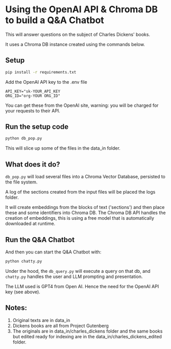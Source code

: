 # Using the OpenAI API & Chroma DB to build a Q&A Chatbot

This will answer questions on the subject of Charles Dickens' books.

It uses a Chroma DB instance created using the commands below.

## Setup

```bash
pip install -r requirements.txt
```

Add the OpenAI API key to the .env file
```
API_KEY="sk-YOUR_API_KEY
ORG_ID="org-YOUR ORG_ID"
```
You can get these from the OpenAI site, warning: you will be charged for your requests to their API.

## Run the setup code

```bash
python db_pop.py
```

This will slice up some of the files in the data_in folder. 

## What does it do?

`db_pop.py` will load several files into a Chroma Vector Database, persisted to the file system.

A log of the sections created from the input files will be placed the logs folder.

It will create embeddings from the blocks of text ('sections') and then place these and some identifiers into Chroma DB. The Chroma DB API handles the creation of embeddings, this is using a free model that is automatically downloaded at runtime. 

## Run the Q&A Chatbot
And then you can start the Q&A Chatbot with:

```bash
python chatty.py
```

Under the hood, the `db_query.py` will execute a query on that db, and `chatty.py` handles the user and LLM prompting and presentation.

The LLM used is GPT4 from Open AI. Hence the need for the OpenAI API key (see above).

## Notes:

1. Original texts are in data_in
2. Dickens books are all from Project Gutenberg
3. The originals are in data_in/charles_dickens folder and the same books but edited ready for indexing are in the data_in/charles_dickens_edited folder.
